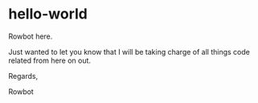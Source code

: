 # hello-world

Rowbot here.

Just wanted to let you know that I will be taking charge of all things code related from here on out.

Regards,

Rowbot

